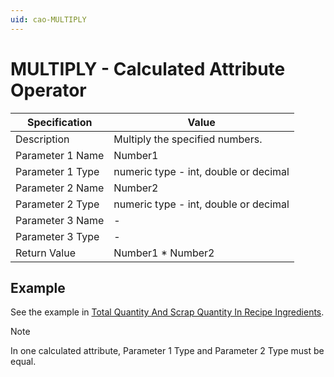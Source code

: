 ```yaml
---
uid: cao-MULTIPLY
---
```


# MULTIPLY - Calculated Attribute Operator

| Specification         | Value                                                        |
| --------------------- | ------------------------------------------------------------ |
| Description           | Multiply the specified numbers.           |
| Parameter 1 Name      | Number1                                                        |
| Parameter 1 Type      | numeric type - int, double or decimal                                    |
| Parameter 2 Name      | Number2                                                            |
| Parameter 2 Type      | numeric type - int, double or decimal                                                           |
| Parameter 3 Name      | -                                                            |
| Parameter 3 Type      | -                                                            |
| Return Value          | Number1 * Number2                                                         |


## Example

See the example in [Total Quantity And Scrap Quantity In Recipe Ingredients](../examples/TotalQuantityAndScrapQuantityInRecipeIngredients.md).

> [!NOTE]
> In one calculated attribute, Parameter 1 Type and Parameter 2 Type must be equal.
